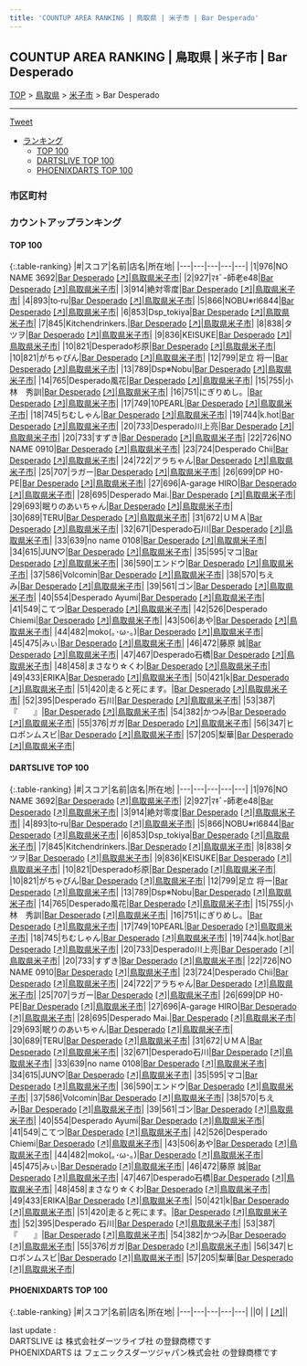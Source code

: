 ```yaml
---
title: 'COUNTUP AREA RANKING | 鳥取県 | 米子市 | Bar Desperado'
---
```

## COUNTUP AREA RANKING | 鳥取県 | 米子市 | Bar Desperado

[TOP](/darts/rank/) > [鳥取県](/darts/rank/鳥取県/) > [米子市](/darts/rank/鳥取県/米子市/) > Bar Desperado

___

<a href="https://twitter.com/share?ref_src=twsrc%5Etfw" data-text="COUNTUP AREA RANKING | 鳥取県米子市Bar Desperado" class="twitter-share-button" data-hashtags="DARTSLIVE,PHOENIXDARTS,darts,ダーツ" data-show-count="false">Tweet</a>

* [ランキング](#カウントアップランキング)
    * [TOP 100](#top-100)
    * [DARTSLIVE TOP 100](#dartslive-top-100)
    * [PHOENIXDARTS TOP 100](#phoenixdarts-top-100)

### 市区町村

<ul>

</ul>

### カウントアップランキング

#### TOP 100



{:.table-ranking}
|#|スコア|名前|店名|所在地|
|---|---|---|---|---|
|1|976|<span class="rank-name-dl">NO NAME 3692</span>|<a href="/darts/rank/shops/65b58013751a55f725d56fb0e5c39bac.html">Bar Desperado</a> <a href="https://search.dartslive.com/jp/shop/65b58013751a55f725d56fb0e5c39bac">[↗]</a>|<a href="/darts/rank/鳥取県/米子市">鳥取県米子市</a>|
|2|927|<span class="rank-name-dl">ﾏｷﾞｰ師老e48</span>|<a href="/darts/rank/shops/65b58013751a55f725d56fb0e5c39bac.html">Bar Desperado</a> <a href="https://search.dartslive.com/jp/shop/65b58013751a55f725d56fb0e5c39bac">[↗]</a>|<a href="/darts/rank/鳥取県/米子市">鳥取県米子市</a>|
|3|914|<span class="rank-name-dl">絶対零度</span>|<a href="/darts/rank/shops/65b58013751a55f725d56fb0e5c39bac.html">Bar Desperado</a> <a href="https://search.dartslive.com/jp/shop/65b58013751a55f725d56fb0e5c39bac">[↗]</a>|<a href="/darts/rank/鳥取県/米子市">鳥取県米子市</a>|
|4|893|<span class="rank-name-dl">to‐ru</span>|<a href="/darts/rank/shops/65b58013751a55f725d56fb0e5c39bac.html">Bar Desperado</a> <a href="https://search.dartslive.com/jp/shop/65b58013751a55f725d56fb0e5c39bac">[↗]</a>|<a href="/darts/rank/鳥取県/米子市">鳥取県米子市</a>|
|5|866|<span class="rank-name-dl">NOBU※rl6844</span>|<a href="/darts/rank/shops/65b58013751a55f725d56fb0e5c39bac.html">Bar Desperado</a> <a href="https://search.dartslive.com/jp/shop/65b58013751a55f725d56fb0e5c39bac">[↗]</a>|<a href="/darts/rank/鳥取県/米子市">鳥取県米子市</a>|
|6|853|<span class="rank-name-dl">Dsp_tokiya</span>|<a href="/darts/rank/shops/65b58013751a55f725d56fb0e5c39bac.html">Bar Desperado</a> <a href="https://search.dartslive.com/jp/shop/65b58013751a55f725d56fb0e5c39bac">[↗]</a>|<a href="/darts/rank/鳥取県/米子市">鳥取県米子市</a>|
|7|845|<span class="rank-name-dl">Kitchendrinkers.</span>|<a href="/darts/rank/shops/65b58013751a55f725d56fb0e5c39bac.html">Bar Desperado</a> <a href="https://search.dartslive.com/jp/shop/65b58013751a55f725d56fb0e5c39bac">[↗]</a>|<a href="/darts/rank/鳥取県/米子市">鳥取県米子市</a>|
|8|838|<span class="rank-name-dl">タツヲ</span>|<a href="/darts/rank/shops/65b58013751a55f725d56fb0e5c39bac.html">Bar Desperado</a> <a href="https://search.dartslive.com/jp/shop/65b58013751a55f725d56fb0e5c39bac">[↗]</a>|<a href="/darts/rank/鳥取県/米子市">鳥取県米子市</a>|
|9|836|<span class="rank-name-dl">KEISUKE</span>|<a href="/darts/rank/shops/65b58013751a55f725d56fb0e5c39bac.html">Bar Desperado</a> <a href="https://search.dartslive.com/jp/shop/65b58013751a55f725d56fb0e5c39bac">[↗]</a>|<a href="/darts/rank/鳥取県/米子市">鳥取県米子市</a>|
|10|821|<span class="rank-name-dl">Desperado杉原</span>|<a href="/darts/rank/shops/65b58013751a55f725d56fb0e5c39bac.html">Bar Desperado</a> <a href="https://search.dartslive.com/jp/shop/65b58013751a55f725d56fb0e5c39bac">[↗]</a>|<a href="/darts/rank/鳥取県/米子市">鳥取県米子市</a>|
|10|821|<span class="rank-name-dl">がちゃぴん</span>|<a href="/darts/rank/shops/65b58013751a55f725d56fb0e5c39bac.html">Bar Desperado</a> <a href="https://search.dartslive.com/jp/shop/65b58013751a55f725d56fb0e5c39bac">[↗]</a>|<a href="/darts/rank/鳥取県/米子市">鳥取県米子市</a>|
|12|799|<span class="rank-name-dl">足立 将一</span>|<a href="/darts/rank/shops/65b58013751a55f725d56fb0e5c39bac.html">Bar Desperado</a> <a href="https://search.dartslive.com/jp/shop/65b58013751a55f725d56fb0e5c39bac">[↗]</a>|<a href="/darts/rank/鳥取県/米子市">鳥取県米子市</a>|
|13|789|<span class="rank-name-dl">Dsp※Nobu</span>|<a href="/darts/rank/shops/65b58013751a55f725d56fb0e5c39bac.html">Bar Desperado</a> <a href="https://search.dartslive.com/jp/shop/65b58013751a55f725d56fb0e5c39bac">[↗]</a>|<a href="/darts/rank/鳥取県/米子市">鳥取県米子市</a>|
|14|765|<span class="rank-name-dl">Desperado風花</span>|<a href="/darts/rank/shops/65b58013751a55f725d56fb0e5c39bac.html">Bar Desperado</a> <a href="https://search.dartslive.com/jp/shop/65b58013751a55f725d56fb0e5c39bac">[↗]</a>|<a href="/darts/rank/鳥取県/米子市">鳥取県米子市</a>|
|15|755|<span class="rank-name-dl">小林　秀訓</span>|<a href="/darts/rank/shops/65b58013751a55f725d56fb0e5c39bac.html">Bar Desperado</a> <a href="https://search.dartslive.com/jp/shop/65b58013751a55f725d56fb0e5c39bac">[↗]</a>|<a href="/darts/rank/鳥取県/米子市">鳥取県米子市</a>|
|16|751|<span class="rank-name-dl">にぎりめし。</span>|<a href="/darts/rank/shops/65b58013751a55f725d56fb0e5c39bac.html">Bar Desperado</a> <a href="https://search.dartslive.com/jp/shop/65b58013751a55f725d56fb0e5c39bac">[↗]</a>|<a href="/darts/rank/鳥取県/米子市">鳥取県米子市</a>|
|17|749|<span class="rank-name-dl">10PEARL</span>|<a href="/darts/rank/shops/65b58013751a55f725d56fb0e5c39bac.html">Bar Desperado</a> <a href="https://search.dartslive.com/jp/shop/65b58013751a55f725d56fb0e5c39bac">[↗]</a>|<a href="/darts/rank/鳥取県/米子市">鳥取県米子市</a>|
|18|745|<span class="rank-name-dl">ちむしゃん</span>|<a href="/darts/rank/shops/65b58013751a55f725d56fb0e5c39bac.html">Bar Desperado</a> <a href="https://search.dartslive.com/jp/shop/65b58013751a55f725d56fb0e5c39bac">[↗]</a>|<a href="/darts/rank/鳥取県/米子市">鳥取県米子市</a>|
|19|744|<span class="rank-name-dl">k.hot</span>|<a href="/darts/rank/shops/65b58013751a55f725d56fb0e5c39bac.html">Bar Desperado</a> <a href="https://search.dartslive.com/jp/shop/65b58013751a55f725d56fb0e5c39bac">[↗]</a>|<a href="/darts/rank/鳥取県/米子市">鳥取県米子市</a>|
|20|733|<span class="rank-name-dl">Desperado川上亮</span>|<a href="/darts/rank/shops/65b58013751a55f725d56fb0e5c39bac.html">Bar Desperado</a> <a href="https://search.dartslive.com/jp/shop/65b58013751a55f725d56fb0e5c39bac">[↗]</a>|<a href="/darts/rank/鳥取県/米子市">鳥取県米子市</a>|
|20|733|<span class="rank-name-dl">すずき</span>|<a href="/darts/rank/shops/65b58013751a55f725d56fb0e5c39bac.html">Bar Desperado</a> <a href="https://search.dartslive.com/jp/shop/65b58013751a55f725d56fb0e5c39bac">[↗]</a>|<a href="/darts/rank/鳥取県/米子市">鳥取県米子市</a>|
|22|726|<span class="rank-name-dl">NO NAME 0910</span>|<a href="/darts/rank/shops/65b58013751a55f725d56fb0e5c39bac.html">Bar Desperado</a> <a href="https://search.dartslive.com/jp/shop/65b58013751a55f725d56fb0e5c39bac">[↗]</a>|<a href="/darts/rank/鳥取県/米子市">鳥取県米子市</a>|
|23|724|<span class="rank-name-dl">Desperado Chii</span>|<a href="/darts/rank/shops/65b58013751a55f725d56fb0e5c39bac.html">Bar Desperado</a> <a href="https://search.dartslive.com/jp/shop/65b58013751a55f725d56fb0e5c39bac">[↗]</a>|<a href="/darts/rank/鳥取県/米子市">鳥取県米子市</a>|
|24|722|<span class="rank-name-dl">アラちゃん</span>|<a href="/darts/rank/shops/65b58013751a55f725d56fb0e5c39bac.html">Bar Desperado</a> <a href="https://search.dartslive.com/jp/shop/65b58013751a55f725d56fb0e5c39bac">[↗]</a>|<a href="/darts/rank/鳥取県/米子市">鳥取県米子市</a>|
|25|707|<span class="rank-name-dl">ラガー</span>|<a href="/darts/rank/shops/65b58013751a55f725d56fb0e5c39bac.html">Bar Desperado</a> <a href="https://search.dartslive.com/jp/shop/65b58013751a55f725d56fb0e5c39bac">[↗]</a>|<a href="/darts/rank/鳥取県/米子市">鳥取県米子市</a>|
|26|699|<span class="rank-name-dl">DP H0-PE</span>|<a href="/darts/rank/shops/65b58013751a55f725d56fb0e5c39bac.html">Bar Desperado</a> <a href="https://search.dartslive.com/jp/shop/65b58013751a55f725d56fb0e5c39bac">[↗]</a>|<a href="/darts/rank/鳥取県/米子市">鳥取県米子市</a>|
|27|696|<span class="rank-name-dl">A-garage HIRO</span>|<a href="/darts/rank/shops/65b58013751a55f725d56fb0e5c39bac.html">Bar Desperado</a> <a href="https://search.dartslive.com/jp/shop/65b58013751a55f725d56fb0e5c39bac">[↗]</a>|<a href="/darts/rank/鳥取県/米子市">鳥取県米子市</a>|
|28|695|<span class="rank-name-dl">Desperado Mai.</span>|<a href="/darts/rank/shops/65b58013751a55f725d56fb0e5c39bac.html">Bar Desperado</a> <a href="https://search.dartslive.com/jp/shop/65b58013751a55f725d56fb0e5c39bac">[↗]</a>|<a href="/darts/rank/鳥取県/米子市">鳥取県米子市</a>|
|29|693|<span class="rank-name-dl">眠りのあいちゃん</span>|<a href="/darts/rank/shops/65b58013751a55f725d56fb0e5c39bac.html">Bar Desperado</a> <a href="https://search.dartslive.com/jp/shop/65b58013751a55f725d56fb0e5c39bac">[↗]</a>|<a href="/darts/rank/鳥取県/米子市">鳥取県米子市</a>|
|30|689|<span class="rank-name-dl">TERU</span>|<a href="/darts/rank/shops/65b58013751a55f725d56fb0e5c39bac.html">Bar Desperado</a> <a href="https://search.dartslive.com/jp/shop/65b58013751a55f725d56fb0e5c39bac">[↗]</a>|<a href="/darts/rank/鳥取県/米子市">鳥取県米子市</a>|
|31|672|<span class="rank-name-dl">ＵＭＡ</span>|<a href="/darts/rank/shops/65b58013751a55f725d56fb0e5c39bac.html">Bar Desperado</a> <a href="https://search.dartslive.com/jp/shop/65b58013751a55f725d56fb0e5c39bac">[↗]</a>|<a href="/darts/rank/鳥取県/米子市">鳥取県米子市</a>|
|32|671|<span class="rank-name-dl">Desperado石川</span>|<a href="/darts/rank/shops/65b58013751a55f725d56fb0e5c39bac.html">Bar Desperado</a> <a href="https://search.dartslive.com/jp/shop/65b58013751a55f725d56fb0e5c39bac">[↗]</a>|<a href="/darts/rank/鳥取県/米子市">鳥取県米子市</a>|
|33|639|<span class="rank-name-dl">no name 0108</span>|<a href="/darts/rank/shops/65b58013751a55f725d56fb0e5c39bac.html">Bar Desperado</a> <a href="https://search.dartslive.com/jp/shop/65b58013751a55f725d56fb0e5c39bac">[↗]</a>|<a href="/darts/rank/鳥取県/米子市">鳥取県米子市</a>|
|34|615|<span class="rank-name-dl">JUN♡</span>|<a href="/darts/rank/shops/65b58013751a55f725d56fb0e5c39bac.html">Bar Desperado</a> <a href="https://search.dartslive.com/jp/shop/65b58013751a55f725d56fb0e5c39bac">[↗]</a>|<a href="/darts/rank/鳥取県/米子市">鳥取県米子市</a>|
|35|595|<span class="rank-name-dl">マコ</span>|<a href="/darts/rank/shops/65b58013751a55f725d56fb0e5c39bac.html">Bar Desperado</a> <a href="https://search.dartslive.com/jp/shop/65b58013751a55f725d56fb0e5c39bac">[↗]</a>|<a href="/darts/rank/鳥取県/米子市">鳥取県米子市</a>|
|36|590|<span class="rank-name-dl">エンドウ</span>|<a href="/darts/rank/shops/65b58013751a55f725d56fb0e5c39bac.html">Bar Desperado</a> <a href="https://search.dartslive.com/jp/shop/65b58013751a55f725d56fb0e5c39bac">[↗]</a>|<a href="/darts/rank/鳥取県/米子市">鳥取県米子市</a>|
|37|586|<span class="rank-name-dl">Volcomin</span>|<a href="/darts/rank/shops/65b58013751a55f725d56fb0e5c39bac.html">Bar Desperado</a> <a href="https://search.dartslive.com/jp/shop/65b58013751a55f725d56fb0e5c39bac">[↗]</a>|<a href="/darts/rank/鳥取県/米子市">鳥取県米子市</a>|
|38|570|<span class="rank-name-dl">ちえみ</span>|<a href="/darts/rank/shops/65b58013751a55f725d56fb0e5c39bac.html">Bar Desperado</a> <a href="https://search.dartslive.com/jp/shop/65b58013751a55f725d56fb0e5c39bac">[↗]</a>|<a href="/darts/rank/鳥取県/米子市">鳥取県米子市</a>|
|39|561|<span class="rank-name-dl">ゴン</span>|<a href="/darts/rank/shops/65b58013751a55f725d56fb0e5c39bac.html">Bar Desperado</a> <a href="https://search.dartslive.com/jp/shop/65b58013751a55f725d56fb0e5c39bac">[↗]</a>|<a href="/darts/rank/鳥取県/米子市">鳥取県米子市</a>|
|40|554|<span class="rank-name-dl">Desperado Ayumi</span>|<a href="/darts/rank/shops/65b58013751a55f725d56fb0e5c39bac.html">Bar Desperado</a> <a href="https://search.dartslive.com/jp/shop/65b58013751a55f725d56fb0e5c39bac">[↗]</a>|<a href="/darts/rank/鳥取県/米子市">鳥取県米子市</a>|
|41|549|<span class="rank-name-dl">こてつ</span>|<a href="/darts/rank/shops/65b58013751a55f725d56fb0e5c39bac.html">Bar Desperado</a> <a href="https://search.dartslive.com/jp/shop/65b58013751a55f725d56fb0e5c39bac">[↗]</a>|<a href="/darts/rank/鳥取県/米子市">鳥取県米子市</a>|
|42|526|<span class="rank-name-dl">Desperado Chiemi</span>|<a href="/darts/rank/shops/65b58013751a55f725d56fb0e5c39bac.html">Bar Desperado</a> <a href="https://search.dartslive.com/jp/shop/65b58013751a55f725d56fb0e5c39bac">[↗]</a>|<a href="/darts/rank/鳥取県/米子市">鳥取県米子市</a>|
|43|506|<span class="rank-name-dl">あや</span>|<a href="/darts/rank/shops/65b58013751a55f725d56fb0e5c39bac.html">Bar Desperado</a> <a href="https://search.dartslive.com/jp/shop/65b58013751a55f725d56fb0e5c39bac">[↗]</a>|<a href="/darts/rank/鳥取県/米子市">鳥取県米子市</a>|
|44|482|<span class="rank-name-dl">moko(｡･ω･｡)</span>|<a href="/darts/rank/shops/65b58013751a55f725d56fb0e5c39bac.html">Bar Desperado</a> <a href="https://search.dartslive.com/jp/shop/65b58013751a55f725d56fb0e5c39bac">[↗]</a>|<a href="/darts/rank/鳥取県/米子市">鳥取県米子市</a>|
|45|475|<span class="rank-name-dl">みぃ</span>|<a href="/darts/rank/shops/65b58013751a55f725d56fb0e5c39bac.html">Bar Desperado</a> <a href="https://search.dartslive.com/jp/shop/65b58013751a55f725d56fb0e5c39bac">[↗]</a>|<a href="/darts/rank/鳥取県/米子市">鳥取県米子市</a>|
|46|472|<span class="rank-name-dl">藤原 誠</span>|<a href="/darts/rank/shops/65b58013751a55f725d56fb0e5c39bac.html">Bar Desperado</a> <a href="https://search.dartslive.com/jp/shop/65b58013751a55f725d56fb0e5c39bac">[↗]</a>|<a href="/darts/rank/鳥取県/米子市">鳥取県米子市</a>|
|47|467|<span class="rank-name-dl">Desperado石橋</span>|<a href="/darts/rank/shops/65b58013751a55f725d56fb0e5c39bac.html">Bar Desperado</a> <a href="https://search.dartslive.com/jp/shop/65b58013751a55f725d56fb0e5c39bac">[↗]</a>|<a href="/darts/rank/鳥取県/米子市">鳥取県米子市</a>|
|48|458|<span class="rank-name-dl">まさなり☆くわ</span>|<a href="/darts/rank/shops/65b58013751a55f725d56fb0e5c39bac.html">Bar Desperado</a> <a href="https://search.dartslive.com/jp/shop/65b58013751a55f725d56fb0e5c39bac">[↗]</a>|<a href="/darts/rank/鳥取県/米子市">鳥取県米子市</a>|
|49|433|<span class="rank-name-dl">ERIKA</span>|<a href="/darts/rank/shops/65b58013751a55f725d56fb0e5c39bac.html">Bar Desperado</a> <a href="https://search.dartslive.com/jp/shop/65b58013751a55f725d56fb0e5c39bac">[↗]</a>|<a href="/darts/rank/鳥取県/米子市">鳥取県米子市</a>|
|50|421|<span class="rank-name-dl">k</span>|<a href="/darts/rank/shops/65b58013751a55f725d56fb0e5c39bac.html">Bar Desperado</a> <a href="https://search.dartslive.com/jp/shop/65b58013751a55f725d56fb0e5c39bac">[↗]</a>|<a href="/darts/rank/鳥取県/米子市">鳥取県米子市</a>|
|51|420|<span class="rank-name-dl">走ると死にます。</span>|<a href="/darts/rank/shops/65b58013751a55f725d56fb0e5c39bac.html">Bar Desperado</a> <a href="https://search.dartslive.com/jp/shop/65b58013751a55f725d56fb0e5c39bac">[↗]</a>|<a href="/darts/rank/鳥取県/米子市">鳥取県米子市</a>|
|52|395|<span class="rank-name-dl">Desperado 石川</span>|<a href="/darts/rank/shops/65b58013751a55f725d56fb0e5c39bac.html">Bar Desperado</a> <a href="https://search.dartslive.com/jp/shop/65b58013751a55f725d56fb0e5c39bac">[↗]</a>|<a href="/darts/rank/鳥取県/米子市">鳥取県米子市</a>|
|53|387|<span class="rank-name-dl">『　　』</span>|<a href="/darts/rank/shops/65b58013751a55f725d56fb0e5c39bac.html">Bar Desperado</a> <a href="https://search.dartslive.com/jp/shop/65b58013751a55f725d56fb0e5c39bac">[↗]</a>|<a href="/darts/rank/鳥取県/米子市">鳥取県米子市</a>|
|54|382|<span class="rank-name-dl">かつみ</span>|<a href="/darts/rank/shops/65b58013751a55f725d56fb0e5c39bac.html">Bar Desperado</a> <a href="https://search.dartslive.com/jp/shop/65b58013751a55f725d56fb0e5c39bac">[↗]</a>|<a href="/darts/rank/鳥取県/米子市">鳥取県米子市</a>|
|55|376|<span class="rank-name-dl">ガガ</span>|<a href="/darts/rank/shops/65b58013751a55f725d56fb0e5c39bac.html">Bar Desperado</a> <a href="https://search.dartslive.com/jp/shop/65b58013751a55f725d56fb0e5c39bac">[↗]</a>|<a href="/darts/rank/鳥取県/米子市">鳥取県米子市</a>|
|56|347|<span class="rank-name-dl">ヒロポンムスビ</span>|<a href="/darts/rank/shops/65b58013751a55f725d56fb0e5c39bac.html">Bar Desperado</a> <a href="https://search.dartslive.com/jp/shop/65b58013751a55f725d56fb0e5c39bac">[↗]</a>|<a href="/darts/rank/鳥取県/米子市">鳥取県米子市</a>|
|57|205|<span class="rank-name-dl">梨華</span>|<a href="/darts/rank/shops/65b58013751a55f725d56fb0e5c39bac.html">Bar Desperado</a> <a href="https://search.dartslive.com/jp/shop/65b58013751a55f725d56fb0e5c39bac">[↗]</a>|<a href="/darts/rank/鳥取県/米子市">鳥取県米子市</a>|


#### DARTSLIVE TOP 100



{:.table-ranking}
|#|スコア|名前|店名|所在地|
|---|---|---|---|---|
|1|976|<span class="rank-name-dl">NO NAME 3692</span>|<a href="/darts/rank/shops/65b58013751a55f725d56fb0e5c39bac.html">Bar Desperado</a> <a href="https://search.dartslive.com/jp/shop/65b58013751a55f725d56fb0e5c39bac">[↗]</a>|<a href="/darts/rank/鳥取県/米子市">鳥取県米子市</a>|
|2|927|<span class="rank-name-dl">ﾏｷﾞｰ師老e48</span>|<a href="/darts/rank/shops/65b58013751a55f725d56fb0e5c39bac.html">Bar Desperado</a> <a href="https://search.dartslive.com/jp/shop/65b58013751a55f725d56fb0e5c39bac">[↗]</a>|<a href="/darts/rank/鳥取県/米子市">鳥取県米子市</a>|
|3|914|<span class="rank-name-dl">絶対零度</span>|<a href="/darts/rank/shops/65b58013751a55f725d56fb0e5c39bac.html">Bar Desperado</a> <a href="https://search.dartslive.com/jp/shop/65b58013751a55f725d56fb0e5c39bac">[↗]</a>|<a href="/darts/rank/鳥取県/米子市">鳥取県米子市</a>|
|4|893|<span class="rank-name-dl">to‐ru</span>|<a href="/darts/rank/shops/65b58013751a55f725d56fb0e5c39bac.html">Bar Desperado</a> <a href="https://search.dartslive.com/jp/shop/65b58013751a55f725d56fb0e5c39bac">[↗]</a>|<a href="/darts/rank/鳥取県/米子市">鳥取県米子市</a>|
|5|866|<span class="rank-name-dl">NOBU※rl6844</span>|<a href="/darts/rank/shops/65b58013751a55f725d56fb0e5c39bac.html">Bar Desperado</a> <a href="https://search.dartslive.com/jp/shop/65b58013751a55f725d56fb0e5c39bac">[↗]</a>|<a href="/darts/rank/鳥取県/米子市">鳥取県米子市</a>|
|6|853|<span class="rank-name-dl">Dsp_tokiya</span>|<a href="/darts/rank/shops/65b58013751a55f725d56fb0e5c39bac.html">Bar Desperado</a> <a href="https://search.dartslive.com/jp/shop/65b58013751a55f725d56fb0e5c39bac">[↗]</a>|<a href="/darts/rank/鳥取県/米子市">鳥取県米子市</a>|
|7|845|<span class="rank-name-dl">Kitchendrinkers.</span>|<a href="/darts/rank/shops/65b58013751a55f725d56fb0e5c39bac.html">Bar Desperado</a> <a href="https://search.dartslive.com/jp/shop/65b58013751a55f725d56fb0e5c39bac">[↗]</a>|<a href="/darts/rank/鳥取県/米子市">鳥取県米子市</a>|
|8|838|<span class="rank-name-dl">タツヲ</span>|<a href="/darts/rank/shops/65b58013751a55f725d56fb0e5c39bac.html">Bar Desperado</a> <a href="https://search.dartslive.com/jp/shop/65b58013751a55f725d56fb0e5c39bac">[↗]</a>|<a href="/darts/rank/鳥取県/米子市">鳥取県米子市</a>|
|9|836|<span class="rank-name-dl">KEISUKE</span>|<a href="/darts/rank/shops/65b58013751a55f725d56fb0e5c39bac.html">Bar Desperado</a> <a href="https://search.dartslive.com/jp/shop/65b58013751a55f725d56fb0e5c39bac">[↗]</a>|<a href="/darts/rank/鳥取県/米子市">鳥取県米子市</a>|
|10|821|<span class="rank-name-dl">Desperado杉原</span>|<a href="/darts/rank/shops/65b58013751a55f725d56fb0e5c39bac.html">Bar Desperado</a> <a href="https://search.dartslive.com/jp/shop/65b58013751a55f725d56fb0e5c39bac">[↗]</a>|<a href="/darts/rank/鳥取県/米子市">鳥取県米子市</a>|
|10|821|<span class="rank-name-dl">がちゃぴん</span>|<a href="/darts/rank/shops/65b58013751a55f725d56fb0e5c39bac.html">Bar Desperado</a> <a href="https://search.dartslive.com/jp/shop/65b58013751a55f725d56fb0e5c39bac">[↗]</a>|<a href="/darts/rank/鳥取県/米子市">鳥取県米子市</a>|
|12|799|<span class="rank-name-dl">足立 将一</span>|<a href="/darts/rank/shops/65b58013751a55f725d56fb0e5c39bac.html">Bar Desperado</a> <a href="https://search.dartslive.com/jp/shop/65b58013751a55f725d56fb0e5c39bac">[↗]</a>|<a href="/darts/rank/鳥取県/米子市">鳥取県米子市</a>|
|13|789|<span class="rank-name-dl">Dsp※Nobu</span>|<a href="/darts/rank/shops/65b58013751a55f725d56fb0e5c39bac.html">Bar Desperado</a> <a href="https://search.dartslive.com/jp/shop/65b58013751a55f725d56fb0e5c39bac">[↗]</a>|<a href="/darts/rank/鳥取県/米子市">鳥取県米子市</a>|
|14|765|<span class="rank-name-dl">Desperado風花</span>|<a href="/darts/rank/shops/65b58013751a55f725d56fb0e5c39bac.html">Bar Desperado</a> <a href="https://search.dartslive.com/jp/shop/65b58013751a55f725d56fb0e5c39bac">[↗]</a>|<a href="/darts/rank/鳥取県/米子市">鳥取県米子市</a>|
|15|755|<span class="rank-name-dl">小林　秀訓</span>|<a href="/darts/rank/shops/65b58013751a55f725d56fb0e5c39bac.html">Bar Desperado</a> <a href="https://search.dartslive.com/jp/shop/65b58013751a55f725d56fb0e5c39bac">[↗]</a>|<a href="/darts/rank/鳥取県/米子市">鳥取県米子市</a>|
|16|751|<span class="rank-name-dl">にぎりめし。</span>|<a href="/darts/rank/shops/65b58013751a55f725d56fb0e5c39bac.html">Bar Desperado</a> <a href="https://search.dartslive.com/jp/shop/65b58013751a55f725d56fb0e5c39bac">[↗]</a>|<a href="/darts/rank/鳥取県/米子市">鳥取県米子市</a>|
|17|749|<span class="rank-name-dl">10PEARL</span>|<a href="/darts/rank/shops/65b58013751a55f725d56fb0e5c39bac.html">Bar Desperado</a> <a href="https://search.dartslive.com/jp/shop/65b58013751a55f725d56fb0e5c39bac">[↗]</a>|<a href="/darts/rank/鳥取県/米子市">鳥取県米子市</a>|
|18|745|<span class="rank-name-dl">ちむしゃん</span>|<a href="/darts/rank/shops/65b58013751a55f725d56fb0e5c39bac.html">Bar Desperado</a> <a href="https://search.dartslive.com/jp/shop/65b58013751a55f725d56fb0e5c39bac">[↗]</a>|<a href="/darts/rank/鳥取県/米子市">鳥取県米子市</a>|
|19|744|<span class="rank-name-dl">k.hot</span>|<a href="/darts/rank/shops/65b58013751a55f725d56fb0e5c39bac.html">Bar Desperado</a> <a href="https://search.dartslive.com/jp/shop/65b58013751a55f725d56fb0e5c39bac">[↗]</a>|<a href="/darts/rank/鳥取県/米子市">鳥取県米子市</a>|
|20|733|<span class="rank-name-dl">Desperado川上亮</span>|<a href="/darts/rank/shops/65b58013751a55f725d56fb0e5c39bac.html">Bar Desperado</a> <a href="https://search.dartslive.com/jp/shop/65b58013751a55f725d56fb0e5c39bac">[↗]</a>|<a href="/darts/rank/鳥取県/米子市">鳥取県米子市</a>|
|20|733|<span class="rank-name-dl">すずき</span>|<a href="/darts/rank/shops/65b58013751a55f725d56fb0e5c39bac.html">Bar Desperado</a> <a href="https://search.dartslive.com/jp/shop/65b58013751a55f725d56fb0e5c39bac">[↗]</a>|<a href="/darts/rank/鳥取県/米子市">鳥取県米子市</a>|
|22|726|<span class="rank-name-dl">NO NAME 0910</span>|<a href="/darts/rank/shops/65b58013751a55f725d56fb0e5c39bac.html">Bar Desperado</a> <a href="https://search.dartslive.com/jp/shop/65b58013751a55f725d56fb0e5c39bac">[↗]</a>|<a href="/darts/rank/鳥取県/米子市">鳥取県米子市</a>|
|23|724|<span class="rank-name-dl">Desperado Chii</span>|<a href="/darts/rank/shops/65b58013751a55f725d56fb0e5c39bac.html">Bar Desperado</a> <a href="https://search.dartslive.com/jp/shop/65b58013751a55f725d56fb0e5c39bac">[↗]</a>|<a href="/darts/rank/鳥取県/米子市">鳥取県米子市</a>|
|24|722|<span class="rank-name-dl">アラちゃん</span>|<a href="/darts/rank/shops/65b58013751a55f725d56fb0e5c39bac.html">Bar Desperado</a> <a href="https://search.dartslive.com/jp/shop/65b58013751a55f725d56fb0e5c39bac">[↗]</a>|<a href="/darts/rank/鳥取県/米子市">鳥取県米子市</a>|
|25|707|<span class="rank-name-dl">ラガー</span>|<a href="/darts/rank/shops/65b58013751a55f725d56fb0e5c39bac.html">Bar Desperado</a> <a href="https://search.dartslive.com/jp/shop/65b58013751a55f725d56fb0e5c39bac">[↗]</a>|<a href="/darts/rank/鳥取県/米子市">鳥取県米子市</a>|
|26|699|<span class="rank-name-dl">DP H0-PE</span>|<a href="/darts/rank/shops/65b58013751a55f725d56fb0e5c39bac.html">Bar Desperado</a> <a href="https://search.dartslive.com/jp/shop/65b58013751a55f725d56fb0e5c39bac">[↗]</a>|<a href="/darts/rank/鳥取県/米子市">鳥取県米子市</a>|
|27|696|<span class="rank-name-dl">A-garage HIRO</span>|<a href="/darts/rank/shops/65b58013751a55f725d56fb0e5c39bac.html">Bar Desperado</a> <a href="https://search.dartslive.com/jp/shop/65b58013751a55f725d56fb0e5c39bac">[↗]</a>|<a href="/darts/rank/鳥取県/米子市">鳥取県米子市</a>|
|28|695|<span class="rank-name-dl">Desperado Mai.</span>|<a href="/darts/rank/shops/65b58013751a55f725d56fb0e5c39bac.html">Bar Desperado</a> <a href="https://search.dartslive.com/jp/shop/65b58013751a55f725d56fb0e5c39bac">[↗]</a>|<a href="/darts/rank/鳥取県/米子市">鳥取県米子市</a>|
|29|693|<span class="rank-name-dl">眠りのあいちゃん</span>|<a href="/darts/rank/shops/65b58013751a55f725d56fb0e5c39bac.html">Bar Desperado</a> <a href="https://search.dartslive.com/jp/shop/65b58013751a55f725d56fb0e5c39bac">[↗]</a>|<a href="/darts/rank/鳥取県/米子市">鳥取県米子市</a>|
|30|689|<span class="rank-name-dl">TERU</span>|<a href="/darts/rank/shops/65b58013751a55f725d56fb0e5c39bac.html">Bar Desperado</a> <a href="https://search.dartslive.com/jp/shop/65b58013751a55f725d56fb0e5c39bac">[↗]</a>|<a href="/darts/rank/鳥取県/米子市">鳥取県米子市</a>|
|31|672|<span class="rank-name-dl">ＵＭＡ</span>|<a href="/darts/rank/shops/65b58013751a55f725d56fb0e5c39bac.html">Bar Desperado</a> <a href="https://search.dartslive.com/jp/shop/65b58013751a55f725d56fb0e5c39bac">[↗]</a>|<a href="/darts/rank/鳥取県/米子市">鳥取県米子市</a>|
|32|671|<span class="rank-name-dl">Desperado石川</span>|<a href="/darts/rank/shops/65b58013751a55f725d56fb0e5c39bac.html">Bar Desperado</a> <a href="https://search.dartslive.com/jp/shop/65b58013751a55f725d56fb0e5c39bac">[↗]</a>|<a href="/darts/rank/鳥取県/米子市">鳥取県米子市</a>|
|33|639|<span class="rank-name-dl">no name 0108</span>|<a href="/darts/rank/shops/65b58013751a55f725d56fb0e5c39bac.html">Bar Desperado</a> <a href="https://search.dartslive.com/jp/shop/65b58013751a55f725d56fb0e5c39bac">[↗]</a>|<a href="/darts/rank/鳥取県/米子市">鳥取県米子市</a>|
|34|615|<span class="rank-name-dl">JUN♡</span>|<a href="/darts/rank/shops/65b58013751a55f725d56fb0e5c39bac.html">Bar Desperado</a> <a href="https://search.dartslive.com/jp/shop/65b58013751a55f725d56fb0e5c39bac">[↗]</a>|<a href="/darts/rank/鳥取県/米子市">鳥取県米子市</a>|
|35|595|<span class="rank-name-dl">マコ</span>|<a href="/darts/rank/shops/65b58013751a55f725d56fb0e5c39bac.html">Bar Desperado</a> <a href="https://search.dartslive.com/jp/shop/65b58013751a55f725d56fb0e5c39bac">[↗]</a>|<a href="/darts/rank/鳥取県/米子市">鳥取県米子市</a>|
|36|590|<span class="rank-name-dl">エンドウ</span>|<a href="/darts/rank/shops/65b58013751a55f725d56fb0e5c39bac.html">Bar Desperado</a> <a href="https://search.dartslive.com/jp/shop/65b58013751a55f725d56fb0e5c39bac">[↗]</a>|<a href="/darts/rank/鳥取県/米子市">鳥取県米子市</a>|
|37|586|<span class="rank-name-dl">Volcomin</span>|<a href="/darts/rank/shops/65b58013751a55f725d56fb0e5c39bac.html">Bar Desperado</a> <a href="https://search.dartslive.com/jp/shop/65b58013751a55f725d56fb0e5c39bac">[↗]</a>|<a href="/darts/rank/鳥取県/米子市">鳥取県米子市</a>|
|38|570|<span class="rank-name-dl">ちえみ</span>|<a href="/darts/rank/shops/65b58013751a55f725d56fb0e5c39bac.html">Bar Desperado</a> <a href="https://search.dartslive.com/jp/shop/65b58013751a55f725d56fb0e5c39bac">[↗]</a>|<a href="/darts/rank/鳥取県/米子市">鳥取県米子市</a>|
|39|561|<span class="rank-name-dl">ゴン</span>|<a href="/darts/rank/shops/65b58013751a55f725d56fb0e5c39bac.html">Bar Desperado</a> <a href="https://search.dartslive.com/jp/shop/65b58013751a55f725d56fb0e5c39bac">[↗]</a>|<a href="/darts/rank/鳥取県/米子市">鳥取県米子市</a>|
|40|554|<span class="rank-name-dl">Desperado Ayumi</span>|<a href="/darts/rank/shops/65b58013751a55f725d56fb0e5c39bac.html">Bar Desperado</a> <a href="https://search.dartslive.com/jp/shop/65b58013751a55f725d56fb0e5c39bac">[↗]</a>|<a href="/darts/rank/鳥取県/米子市">鳥取県米子市</a>|
|41|549|<span class="rank-name-dl">こてつ</span>|<a href="/darts/rank/shops/65b58013751a55f725d56fb0e5c39bac.html">Bar Desperado</a> <a href="https://search.dartslive.com/jp/shop/65b58013751a55f725d56fb0e5c39bac">[↗]</a>|<a href="/darts/rank/鳥取県/米子市">鳥取県米子市</a>|
|42|526|<span class="rank-name-dl">Desperado Chiemi</span>|<a href="/darts/rank/shops/65b58013751a55f725d56fb0e5c39bac.html">Bar Desperado</a> <a href="https://search.dartslive.com/jp/shop/65b58013751a55f725d56fb0e5c39bac">[↗]</a>|<a href="/darts/rank/鳥取県/米子市">鳥取県米子市</a>|
|43|506|<span class="rank-name-dl">あや</span>|<a href="/darts/rank/shops/65b58013751a55f725d56fb0e5c39bac.html">Bar Desperado</a> <a href="https://search.dartslive.com/jp/shop/65b58013751a55f725d56fb0e5c39bac">[↗]</a>|<a href="/darts/rank/鳥取県/米子市">鳥取県米子市</a>|
|44|482|<span class="rank-name-dl">moko(｡･ω･｡)</span>|<a href="/darts/rank/shops/65b58013751a55f725d56fb0e5c39bac.html">Bar Desperado</a> <a href="https://search.dartslive.com/jp/shop/65b58013751a55f725d56fb0e5c39bac">[↗]</a>|<a href="/darts/rank/鳥取県/米子市">鳥取県米子市</a>|
|45|475|<span class="rank-name-dl">みぃ</span>|<a href="/darts/rank/shops/65b58013751a55f725d56fb0e5c39bac.html">Bar Desperado</a> <a href="https://search.dartslive.com/jp/shop/65b58013751a55f725d56fb0e5c39bac">[↗]</a>|<a href="/darts/rank/鳥取県/米子市">鳥取県米子市</a>|
|46|472|<span class="rank-name-dl">藤原 誠</span>|<a href="/darts/rank/shops/65b58013751a55f725d56fb0e5c39bac.html">Bar Desperado</a> <a href="https://search.dartslive.com/jp/shop/65b58013751a55f725d56fb0e5c39bac">[↗]</a>|<a href="/darts/rank/鳥取県/米子市">鳥取県米子市</a>|
|47|467|<span class="rank-name-dl">Desperado石橋</span>|<a href="/darts/rank/shops/65b58013751a55f725d56fb0e5c39bac.html">Bar Desperado</a> <a href="https://search.dartslive.com/jp/shop/65b58013751a55f725d56fb0e5c39bac">[↗]</a>|<a href="/darts/rank/鳥取県/米子市">鳥取県米子市</a>|
|48|458|<span class="rank-name-dl">まさなり☆くわ</span>|<a href="/darts/rank/shops/65b58013751a55f725d56fb0e5c39bac.html">Bar Desperado</a> <a href="https://search.dartslive.com/jp/shop/65b58013751a55f725d56fb0e5c39bac">[↗]</a>|<a href="/darts/rank/鳥取県/米子市">鳥取県米子市</a>|
|49|433|<span class="rank-name-dl">ERIKA</span>|<a href="/darts/rank/shops/65b58013751a55f725d56fb0e5c39bac.html">Bar Desperado</a> <a href="https://search.dartslive.com/jp/shop/65b58013751a55f725d56fb0e5c39bac">[↗]</a>|<a href="/darts/rank/鳥取県/米子市">鳥取県米子市</a>|
|50|421|<span class="rank-name-dl">k</span>|<a href="/darts/rank/shops/65b58013751a55f725d56fb0e5c39bac.html">Bar Desperado</a> <a href="https://search.dartslive.com/jp/shop/65b58013751a55f725d56fb0e5c39bac">[↗]</a>|<a href="/darts/rank/鳥取県/米子市">鳥取県米子市</a>|
|51|420|<span class="rank-name-dl">走ると死にます。</span>|<a href="/darts/rank/shops/65b58013751a55f725d56fb0e5c39bac.html">Bar Desperado</a> <a href="https://search.dartslive.com/jp/shop/65b58013751a55f725d56fb0e5c39bac">[↗]</a>|<a href="/darts/rank/鳥取県/米子市">鳥取県米子市</a>|
|52|395|<span class="rank-name-dl">Desperado 石川</span>|<a href="/darts/rank/shops/65b58013751a55f725d56fb0e5c39bac.html">Bar Desperado</a> <a href="https://search.dartslive.com/jp/shop/65b58013751a55f725d56fb0e5c39bac">[↗]</a>|<a href="/darts/rank/鳥取県/米子市">鳥取県米子市</a>|
|53|387|<span class="rank-name-dl">『　　』</span>|<a href="/darts/rank/shops/65b58013751a55f725d56fb0e5c39bac.html">Bar Desperado</a> <a href="https://search.dartslive.com/jp/shop/65b58013751a55f725d56fb0e5c39bac">[↗]</a>|<a href="/darts/rank/鳥取県/米子市">鳥取県米子市</a>|
|54|382|<span class="rank-name-dl">かつみ</span>|<a href="/darts/rank/shops/65b58013751a55f725d56fb0e5c39bac.html">Bar Desperado</a> <a href="https://search.dartslive.com/jp/shop/65b58013751a55f725d56fb0e5c39bac">[↗]</a>|<a href="/darts/rank/鳥取県/米子市">鳥取県米子市</a>|
|55|376|<span class="rank-name-dl">ガガ</span>|<a href="/darts/rank/shops/65b58013751a55f725d56fb0e5c39bac.html">Bar Desperado</a> <a href="https://search.dartslive.com/jp/shop/65b58013751a55f725d56fb0e5c39bac">[↗]</a>|<a href="/darts/rank/鳥取県/米子市">鳥取県米子市</a>|
|56|347|<span class="rank-name-dl">ヒロポンムスビ</span>|<a href="/darts/rank/shops/65b58013751a55f725d56fb0e5c39bac.html">Bar Desperado</a> <a href="https://search.dartslive.com/jp/shop/65b58013751a55f725d56fb0e5c39bac">[↗]</a>|<a href="/darts/rank/鳥取県/米子市">鳥取県米子市</a>|
|57|205|<span class="rank-name-dl">梨華</span>|<a href="/darts/rank/shops/65b58013751a55f725d56fb0e5c39bac.html">Bar Desperado</a> <a href="https://search.dartslive.com/jp/shop/65b58013751a55f725d56fb0e5c39bac">[↗]</a>|<a href="/darts/rank/鳥取県/米子市">鳥取県米子市</a>|


#### PHOENIXDARTS TOP 100



{:.table-ranking}
|#|スコア|名前|店名|所在地|
|---|---|---|---|---|
||0|<span class="rank-name-dl"> </span>|<a href="/darts/rank/shops/.html"></a> <a href="">[↗]</a>|<a href="/darts/rank//"></a>|


<div class="footer border-top border-gray-light mt-5 pt-3 text-right text-gray">
    last update : <span style="font-weight: italic" id="foot_last_modified"></span><br />
    DARTSLIVE は 株式会社ダーツライブ社 の登録商標です<br />
    PHOENIXDARTS は フェニックスダーツジャパン株式会社 の登録商標です<br />
</div>

<script src="https://cdnjs.cloudflare.com/ajax/libs/jquery.tablesorter/2.31.3/js/jquery.tablesorter.min.js" integrity="sha512-qzgd5cYSZcosqpzpn7zF2ZId8f/8CHmFKZ8j7mU4OUXTNRd5g+ZHBPsgKEwoqxCtdQvExE5LprwwPAgoicguNg==" crossorigin="anonymous" referrerpolicy="no-referrer"></script>
<link rel="stylesheet" href="https://cdnjs.cloudflare.com/ajax/libs/jquery.tablesorter/2.31.3/css/theme.default.min.css" integrity="sha512-wghhOJkjQX0Lh3NSWvNKeZ0ZpNn+SPVXX1Qyc9OCaogADktxrBiBdKGDoqVUOyhStvMBmJQ8ZdMHiR3wuEq8+w==" crossorigin="anonymous" referrerpolicy="no-referrer" />
<script>
$(function() {
    $(".table-ranking").tablesorter({sortList:[[0, 0]]});
    $("#foot_last_modified").text(formatDate(new Date(document.lastModified), 'yyyy-MM-dd HH:mm:ss'));
});
</script>

<script async src="https://platform.twitter.com/widgets.js" charset="utf-8"></script>